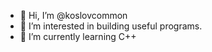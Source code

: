 - 👋 Hi, I’m @koslovcommon
- 👀 I’m interested in building useful programs.
- 🌱 I’m currently learning C++


<!---
koslovcommon/koslovcommon is a ✨ special ✨ repository because its `README.md` (this file) appears on your GitHub profile.
You can click the Preview link to take a look at your changes.
--->
